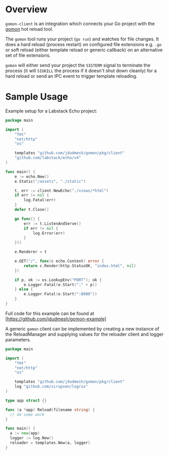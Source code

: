# Overview
`gomon-client` is an integration which connects your Go project with the [gomon](https://github.com/jdudmesh/gomon) hot reload tool.

The `gomon` tool runs your project (`go run`) and watches for file changes. It does a hard reload (process restart) on configured file extensions e.g. `.go` or soft reload (either template reload or generic callback) on an alternative set of file extensions.

`gomon` will either send your project the `SIGTERM` signal to terminate the process (it will `SIGKILL` the process if it doesn't shut down cleanly) for a hard reload or send an IPC event to trigger template reloading.

# Sample Usage
Example setup for a Labstack Echo project:

```go
package main

import (
	"fmt"
	"net/http"
	"os"

	templates "github.com/jdudmesh/gomon/pkg/client"
	"github.com/labstack/echo/v4"
)

func main() {
	e := echo.New()
	e.Static("/assets", "./static")

	t, err := client.NewEcho("./views/*html")
	if err != nil {
		log.Fatal(err)
	}
	defer t.Close()

	go func() {
		err := t.ListenAndServe()
		if err != nil {
			log.Error(err)
		}
	}()

	e.Renderer = t

	e.GET("/", func(c echo.Context) error {
		return c.Render(http.StatusOK, "index.html", nil)
	})

	if p, ok := os.LookupEnv("PORT"); ok {
		e.Logger.Fatal(e.Start(":" + p))
	} else {
		e.Logger.Fatal(e.Start(":8080"))
	}
}
```

Full code for this example can be found at [https://github.com/jdudmesh/gomon-example]

A generic `gomon` client can be implemented by creating a new instance of the ReloadManager and supplying values for the reloader client and logger parameters.

```go
package main

import (
	"fmt"
	"net/http"
	"os"

	templates "github.com/jdudmesh/gomon/pkg/client"
	log "github.com/sirupsen/logrus"
)

type app struct {}

func (a *app) Reload(filename string) {
  // do some work
}

func main() {
  a := new(app)
  logger := log.New()
  reloader = templates.New(a, logger)
}
```